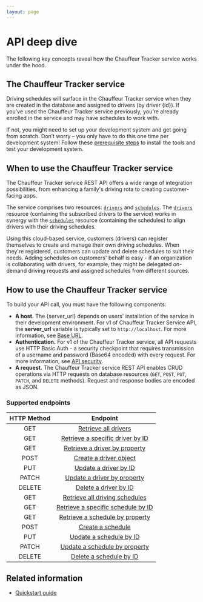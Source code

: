 ```yaml
---
layout: page
---
```


# API deep dive

The following key concepts reveal how the Chauffeur Tracker service works under the hood.

## The Chauffeur Tracker service

Driving schedules will surface in the Chauffeur Tracker service when they are created in the database and assigned to drivers (by driver {id}). If you’ve used the Chauffeur Tracker service previously, you’re already enrolled in the service and may have schedules to work with.

If not, you might need to set up your development system and get going from scratch. Don’t worry – you only have to do this one time per development system! Follow these [prerequisite steps](../get-started/1-prereqs.md) to install the tools and test your development system.

## When to use the Chauffeur Tracker service

The Chauffeur Tracker service REST API offers a wide range of integration possibilities, from enhancing a family's driving rota to creating customer-facing apps.

The service comprises two resources: [`drivers`](../reference/1-resources/drivers.md) and [`schedules`](../reference/1-resources/schedules.md). The [`drivers`](../reference/1-resources/drivers.md) resource (containing the subscribed drivers to the service) works in synergy with the [`schedules`](../reference/1-resources/schedules.md) resource (containing the schedules) to align drivers with their driving schedules.

Using this cloud-based service, customers (drivers) can register themselves to create and manage their own driving schedules.
When they're registered, customers can update and delete schedules to suit their needs. Adding schedules on customers' behalf is easy - if an organization is collaborating with drivers, for example, they might be delegated on-demand driving requests and assigned schedules from different sources.

## How to use the Chauffeur Tracker service

To build your API call, you must have the following components:

* **A host.**  The {server_url} depends on users' installation of the service in their development environment. For v1 of Chauffeur Tracker Service API, the **server_url** variable is typically set to `http://localhost`. For more information, see [Base URL](../get-started/2-quickstart.md#base-url).
* **Authentication.**  For v1 of the Chauffeur Tracker service, all API requests use HTTP Basic Auth - a security checkpoint that requires transmission of a username and password (Base64 encoded) with every request. For more information, see [API security](../get-started/2-quickstart.md#api-security).
* **A request.**  The Chauffeur Tracker service REST API enables CRUD operations via HTTP requests on database resources (`GET`, `POST`, `PUT`, `PATCH`, and `DELETE` methods). Request and response bodies are encoded as JSON.

### Supported endpoints

| HTTP Method | Endpoint |
| :--------------: | :--------------: |
| GET | [Retrieve all drivers](../reference/2-operations/drivers-get-all-drivers.md) |
| GET | [Retrieve a specific driver by ID](../reference/2-operations/drivers-get-driver-by-id.md) |
| GET | [Retrieve a driver by property](../reference/2-operations/drivers-get-driver-by-property.md) |
| POST | [Create a driver object](../reference/2-operations/drivers-create-driver.md) |
| PUT | [Update a driver by ID](../reference/2-operations/drivers-update-driver-by-id.md) |
| PATCH | [Update a driver by property](../reference/2-operations/drivers-update-driver-by-property.md) |
| DELETE | [Delete a driver by ID](../reference/2-operations/drivers-delete-driver-by-id.md) |
| GET | [Retrieve all driving schedules](../reference/2-operations/schedules-get-all-schedules.md) |
| GET | [Retrieve a specific schedule by ID](../reference/2-operations/schedules-get-schedule-by-id.md) |
| GET | [Retrieve a schedule by property](../reference/2-operations/schedules-get-schedule-by-property.md) |
| POST | [Create a schedule](../reference/2-operations/schedules-create-schedule.md) |
| PUT | [Update a schedule by ID](../reference/2-operations/schedules-update-schedule-by-id.md) |
| PATCH | [Update a schedule by property](../reference/2-operations/schedules-update-schedule-by-property.md) |
| DELETE | [Delete a schedule by ID](../reference/2-operations/schedules-delete-schedule-by-id.md) |

## Related information

* [Quickstart guide](../get-started/2-quickstart.md)
